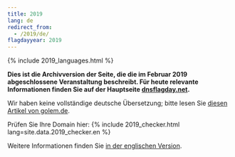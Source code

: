 ```yaml
---
title: 2019
lang: de
redirect_from:
  - /2019/de/
flagdayyear: 2019
---
```


{% include 2019_languages.html %}

**Dies ist die Archivversion der Seite, die die im Februar 2019 abgeschlossene Veranstaltung beschreibt. Für heute relevante Informationen finden Sie auf der Hauptseite [dnsflagday.net](https://dnsflagday.net/).**

Wir haben keine vollständige deutsche Übersetzung; bitte lesen Sie [diesen Artikel von golem.de](https://www.golem.de/news/dns-flag-day-keine-ruecksicht-mehr-auf-fehlerhafte-dns-server-1901-138905.html).

Prüfen Sie Ihre Domain hier:
{% include 2019_checker.html lang=site.data.2019_checker.en %}

Weitere Informationen finden Sie [in der englischen Version](index.html).
